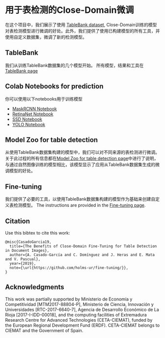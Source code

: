 # 用于表检测的Close-Domain微调

在这个项目中，我们展示了使用  [TableBank dataset](https://github.com/doc-analysis/TableBank),
Close-Domain训练的模型对表检测模型进行微调的好处。此外，我们提供了使用已构建模型的所有工具，并使用自定义数据集，微调了新的检测模型。 


## TableBank

我们从训练TableBank数据集的几个模型开始。 所有模型，结果和工具在 [TableBank page](TableBank.md) 

## Colab Notebooks for prediction
你可以使用以下notebooks用于训练模型

- [MaskRCNN Notebook](https://colab.research.google.com/drive/1smseOGcUZZjvMfDHnoW8-ancldz-zpOg)
- [RetinaNet Notebook](https://colab.research.google.com/drive/1Zgu7v7jLAKe-xITDbhBe9EDdCUozW-OB)
- [SSD Notebook](https://colab.research.google.com/drive/1s8xoKf1gk0Aqs324genSCXXNVG3R-wJc)
- [YOLO Notebook](https://colab.research.google.com/drive/19x3FL2vUjF0as6CKrYKmjrqsiiUTjkw6)

## Model Zoo for table detection

从使用TableBank数据集构建的模型中，我们可以对不同来源的表检测进行微调。 
关于此过程的所有信息都在[Model Zoo for table detection page](ModelZoo.md)中进行了说明，
与通过自然图像训练的模型相比，该模型显示了应用从TableBank数据集生成的微调模型的好处。

## Fine-tuning
我们提供了必要的工具，以使用TableBank数据集构建的模型作为基础来创建自定义表检测模型。
The instructions are provided in the [Fine-tuning page](FineTuning.md). 

## Citation

Use this bibtex to cite this work:

```
@misc{CasadoGarcia19,
  title={The Benefits of Close-Domain Fine-Tuning for Table Detection in Document Images},
  author={A. Casado-García and C. Domínguez and J. Heras and E. Mata and V. Pascual},
  year={2019},
  note={\url{https://github.com/holms-ur/fine-tuning/}},
}
```
## Acknowledgments
This work was partially supported by Ministerio de Economía y Competitividad [MTM2017-88804-P], Ministerio de Ciencia, Innovación y Universidades [RTC-2017-6640-7], Agencia de Desarrollo Económico de La Rioja [2017-I-IDD-00018], and the computing facilities of Extremadura Research Centre for Advanced Technologies (CETA-CIEMAT), funded by the European Regional Development Fund (ERDF). CETA-CIEMAT belongs to CIEMAT and the Government of Spain.


        
      
